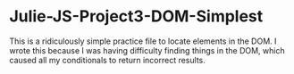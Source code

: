 # Julie-JS-Project3-DOM-Simplest

This is a ridiculously simple practice file to locate elements in the DOM. 
I wrote this because I was having difficulty finding things in the DOM, which caused all my conditionals to return incorrect results.
